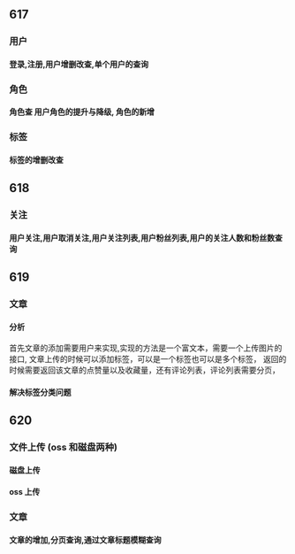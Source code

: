 ## 617

### 用户

#### 登录,注册,用户增删改查,单个用户的查询

### 角色

#### 角色查 用户角色的提升与降级, 角色的新增

### 标签

#### 标签的增删改查

## 618

### 关注

#### 用户关注,用户取消关注,用户关注列表,用户粉丝列表,用户的关注人数和粉丝数查询

## 619

### 文章

#### 分析

首先文章的添加需要用户来实现,实现的方法是一个富文本，需要一个上传图片的接口,
文章上传的时候可以添加标签，可以是一个标签也可以是多个标签，
返回的时候需要返回该文章的点赞量以及收藏量，还有评论列表，评论列表需要分页，

#### 解决标签分类问题

## 620

### 文件上传 (oss 和磁盘两种)

#### 磁盘上传

#### oss 上传

### 文章

#### 文章的增加,分页查询,通过文章标题模糊查询
